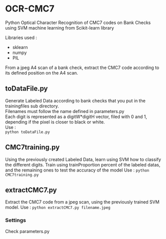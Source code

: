 # OCR-CMC7
Python Optical Character Recognition of CMC7 codes on Bank Checks using SVM machine learning from Scikit-learn library

Libraries used :
- sklearn
- numpy
- PIL

From a jpeg A4 scan of a bank check, extract the CMC7 code according to its defined position on the A4 scan.

## toDataFile.py
Generate Labeled Data according to bank checks that you put in the trainingfiles sub directory.  
Filenames must follow the name defined in parameters.py  
Each digit is represented as a digitW*digitH vector, filed with 0 and 1, depending if the pixel is closer to black or white.  
Use :  
  `python toDataFile.py`
  
## CMC7training.py
Using the previously created Labeled Data, learn using SVM how to classify the different digits.
Train using trainProportion percent of the labeled datas, and the remaining ones to test the accuracy of the model
Use :
  `python CMC7training.py`

## extractCMC7.py
Extract the CMC7 code from a jpeg scan, using the previously trained SVM model.
Use :
  `python extractCMC7.py filename.jpeg`
  
### Settings
Check parameters.py

